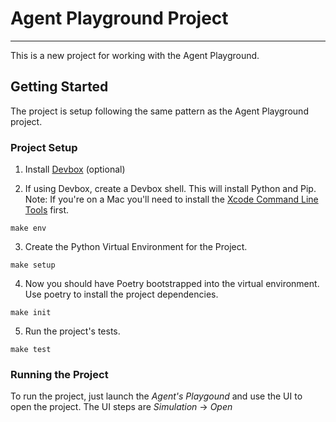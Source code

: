 # Agent Playground Project
- - -
This is a new project for working with the Agent Playground.

## Getting Started
The project is setup following the same pattern as the Agent Playground project.

### Project Setup
1. Install [Devbox](https://www.jetify.com/devbox/docs/quickstart/) (optional)

2. If using Devbox, create a Devbox shell. This will install Python and Pip. 
Note: If you're on a Mac you'll need to install the [Xcode Command Line Tools](https://mac.install.guide/commandlinetools/index.html) first.
```shell
make env
```

3. Create the Python Virtual Environment for the Project.
```shell
make setup
```

4. Now you should have Poetry bootstrapped into the virtual environment. 
Use poetry to install the project dependencies.
```shell
make init
```

5. Run the project's tests.
```shell
make test
```

### Running the Project
To run the project, just launch the _Agent's Playgound_ and use the UI to open the 
project. The UI steps are _Simulation_ -> _Open_
